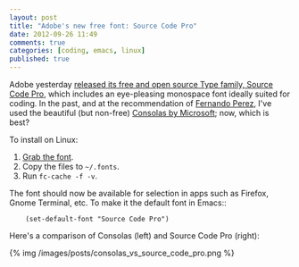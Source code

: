 ```yaml
---
layout: post
title: "Adobe's new free font: Source Code Pro"
date: 2012-09-26 11:49
comments: true
categories: [coding, emacs, linux]
published: true
---
```


Adobe yesterday
[released its free and open source Type family, Source Code Pro][scp-release],
which includes an eye-pleasing monospace font  ideally suited for coding.
In the past, and at the recommendation of [Fernando Perez][fperez], I've
used the beautiful (but non-free) [Consolas by Microsoft][consolas]; now,
which is best?

To install on Linux:

 1. [Grab the font][scp-download].
 2. Copy the files to ``~/.fonts``.
 3. Run ``fc-cache -f -v``.

The font should now be available for selection in apps such as Firefox, Gnome
Terminal, etc.  To make it the default font in Emacs::

```common-lisp
    (set-default-font "Source Code Pro")
```

Here's a comparison of Consolas (left) and Source Code Pro (right):

{% img /images/posts/consolas_vs_source_code_pro.png %}

[fperez]: http://blog.fperez.org/
[consolas]: http://www.microsoft.com/en-us/download/details.aspx?id=17879
[scp-release]: http://blogs.adobe.com/typblography/2012/09/source-code-pro.html
[scp-download]: https://sourceforge.net/projects/sourcecodepro.adobe/
